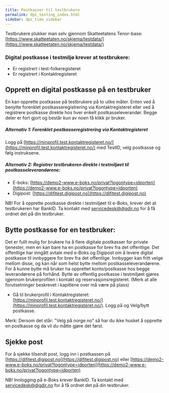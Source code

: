 ```yaml
---
title: Postkasser til testbrukere
permalink: dpi_testing_index.html
sidebar: dpi_timo_sidebar
---
```


<!-- ![](/images/dpi/underarbeide.png) -->


Testbrukere plukker man selv gjennom Skatteetatens Tenor-base: [https://www.skatteetaten.no/skjema/testdata/](https://www.skatteetaten.no/skjema/testdata/)

### Digital postkasse i testmiljø krever at testbrukere:
- Er registrert i test-folkeregisteret
- Er registrert i Kontaktregisteret

## Opprett en digital postkasse på en testbruker
En kan opprette postkasse på testbrukere på to ulike måter. Enten ved å benytte forenklet postkasseregistrering via Kontaktregisteret eller ved å registrere postkasse direkte hos hver enkelt postkasseleverandør. Begge deler er fort gjort og består kun av noen få klikk pr bruker.

##### Alternativ 1: Forenklet postkasseregistrering via Kontaktregisteret
Logg på [https://minprofil.test.kontaktregisteret.no/](https://minprofil.test.kontaktregisteret.no/) med TestID, velg postkasse og følg instruksene.

##### Alternativ 2: Registrer testbrukeren direkte i testmiljøet til postkasseleverandørene:
- E-boks: [https://demo2-www.e-boks.no/privat?logontype=idporten](https://demo2-www.e-boks.no/privat?logontype=idporten)
- Digipost: [https://difitest.digipost.no](https://difitest.digipost.no)

NB! For å opprette postkasse direkte i testmiljøet til e-Boks, krever det at testbrukeren har BankID. Ta kontakt med servicedesk@digdir.no for å få ordnet det på din testbruker.
 
## Bytte postkasse for en testbruker:
Det er fullt mulig for brukere ha å flere digitale postkasser for private tjenester, men en kan bare ha en postkasse for brev fra det offentlige. Det offentlige har inngått avtale med e-Boks og Digipost om å levere digital postkasse til innbyggere for brev fra det offentlige. Innbygger kan fritt velge mellom disse, og kan når som helst bytte mellom postkasseleverandørene. For å kunne bytte må bruker ha opprettet konto/postkasse hos begge leverandørene på forhånd. Bytte av offentlig postkasse i testmiljøet gjøres igjennom brukerprofilen i kontakt og reservasjonsregisteret.
(Merk at alle forutsetninger beskrevet i kapitlene over må være på plass)
- Gå til brukerprofil i Kontaktregisteret: [https://minprofil.test.kontaktregisteret.no/](https://minprofil.test.kontaktregisteret.no/). Logg på og Velg/bytt postkasse.

Merk: Dersom det står: "Velg på norge.no" så har du ikke husket å opprette en postkasse og da vil du måtte gjøre det først.

## Sjekke post
For å sjekke tilsendt post, logg inn i postkassen på [https://difitest.digipost.no](https://difitest.digipost.no) eller [https://demo2-www.e-boks.no/privat?logontype=idporten](https://demo2-www.e-boks.no/privat?logontype=idporten)

NB! Innlogging på e-Boks krever BankID. Ta kontakt med servicedesk@digdir.no for å få ordnet det på din testbruker.
